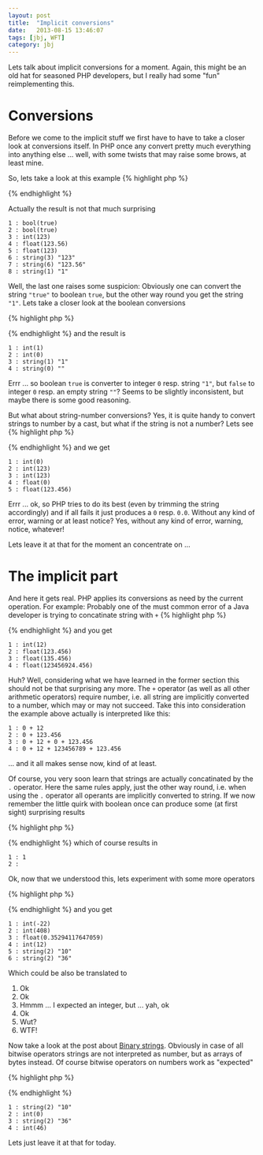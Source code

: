 ```yaml
---
layout: post
title:  "Implicit conversions"
date:   2013-08-15 13:46:07
tags: [jbj, WFT]
category: jbj
---
```


Lets talk about implicit conversions for a moment. Again, this might be an old hat for seasoned PHP developers, but I really had some "fun" reimplementing this.

# Conversions

Before we come to the implicit stuff we first have to have to take a closer look at conversions itself. In PHP once any convert pretty much everything into anything else ... well, with some twists that may raise some brows, at least mine.

So, lets  take a look at this example
{% highlight php %}
<?php
echo "1 : "; var_dump((bool)1);
echo "2 : "; var_dump((bool)"true");
echo "3 : "; var_dump((int)"123");
echo "4 : "; var_dump((double)"123.56");
echo "5 : "; var_dump((double)123);
echo "6 : "; var_dump((string)123);
echo "7 : "; var_dump((string)123.56);
echo "8 : "; var_dump((string)true);
?>
{% endhighlight %}

Actually the result is not that much surprising

~~~
1 : bool(true)
2 : bool(true)
3 : int(123)
4 : float(123.56)
5 : float(123)
6 : string(3) "123"
7 : string(6) "123.56"
8 : string(1) "1"
~~~

Well, the last one raises some suspicion: Obviously one can convert the string `"true"` to boolean `true`, but the other way round you get the string `"1"`. Lets take a closer look at the boolean conversions

{% highlight php %}
<?php
echo "1 : "; var_dump((int)true);
echo "2 : "; var_dump((int)false);
echo "3 : "; var_dump((string)true);
echo "4 : "; var_dump((string)false);
?>
{% endhighlight %}
and the result is

~~~
1 : int(1)
2 : int(0)
3 : string(1) "1"
4 : string(0) ""
~~~

Errr ... so boolean `true` is converter to integer `0` resp. string `"1"`, but `false` to integer `0` resp. an empty string `""`?
Seems to be slightly inconsistent, but maybe there is some good reasoning.

But what about string-number conversions?
Yes, it is quite handy to convert strings to number by a cast, but what if the string is not a number? Lets see
{% highlight php %}
<?php
echo "1 : "; var_dump((int)"abc");
echo "2 : "; var_dump((int)" 123abc");
echo "3 : "; var_dump((int)" 123.456abc");
echo "4 : "; var_dump((double)"abc");
echo "5 : "; var_dump((double)" 123.456abc");
?>
{% endhighlight %}
and we get

~~~
1 : int(0)
2 : int(123)
3 : int(123)
4 : float(0)
5 : float(123.456)
~~~

Errr ... ok, so PHP tries to do its best (even by trimming the string accordingly) and if all fails it just produces a `0` resp. `0.0`.
Without any kind of error, warning or at least notice?
Yes, without any kind of error, warning, notice, whatever!

Lets leave it at that for the moment an concentrate on ...

# The implicit part

And here it gets real. PHP applies its conversions as need by the current operation.
For example: Probably one of the must common error of a Java developer is trying to concatinate string with `+`
{% highlight php %}
<?php
$i = 12;
$d = 123.456;
echo "1 : "; var_dump("i = " + $i);
echo "2 : "; var_dump("d = " + $d);
echo "3 : "; var_dump("i = " + $i + " d = " + $d);
echo "4 : "; var_dump("i = " + $i + " 123456789 d = " + $d);
?>
{% endhighlight %}
and you get

~~~
1 : int(12)
2 : float(123.456)
3 : float(135.456)
4 : float(123456924.456)
~~~

Huh?
Well, considering what we have learned in the former section this should not be that surprising any more. The `+` operator (as well as all other arithmetic operators) require number, i.e. all string are implicitly converted to a number, which may or may not succeed. Take this into consideration the example above actually is interpreted like this:

~~~
1 : 0 + 12
2 : 0 + 123.456
3 : 0 + 12 + 0 + 123.456
4 : 0 + 12 + 123456789 + 123.456
~~~

... and it all makes sense now, kind of at least.

Of course, you very soon learn that strings are actually concatinated by the `.` operator. Here the same rules apply, just the other way round, i.e. when using the `.` operator all operants are implicitly converted to string. If we now remember the little quirk with boolean once can produce some (at first sight) surprising results

{% highlight php %}
<?php
echo "1 : " . true . "\n";
echo "2 : " . false . "\n";
?>
{% endhighlight %}
which of course results in

~~~
1 : 1
2 :
~~~

Ok, now that we understood this, lets experiment with some more operators

{% highlight php %}
<?php
echo "1 : "; var_dump("12" - "34");
echo "2 : "; var_dump("12" * "34");
echo "3 : "; var_dump("12" / "34");
echo "4 : "; var_dump("12" % "34");
echo "5 : "; var_dump("12" & "34");
echo "6 : "; var_dump("12" | "34");
?>
{% endhighlight %}
and you get

~~~
1 : int(-22)
2 : int(408)
3 : float(0.35294117647059)
4 : int(12)
5 : string(2) "10"
6 : string(2) "36"
~~~

Which could be also be translated to

1. Ok
2. Ok
3. Hmmm ... I expected an integer, but ... yah, ok
4. Ok
5. Wut?
6. WTF!

Now take a look at the post about [Binary strings](/2013/08/13/binary-strings-wtf). Obviously in case of all bitwise operators strings are not interpreted as number, but as arrays of bytes instead. Of course bitwise operators on numbers work as "expected"

{% highlight php %}
<?php
echo "1 : "; var_dump("12" & "34");
echo "2 : "; var_dump(12 & 34);
echo "3 : "; var_dump("12" | "34");
echo "4 : "; var_dump(12 | 34);
?>
{% endhighlight %}

~~~
1 : string(2) "10"
2 : int(0)
3 : string(2) "36"
4 : int(46)
~~~

Lets just leave it at that for today.
